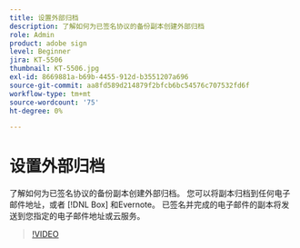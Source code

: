 ```yaml
---
title: 设置外部归档
description: 了解如何为已签名协议的备份副本创建外部归档
role: Admin
product: adobe sign
level: Beginner
jira: KT-5506
thumbnail: KT-5506.jpg
exl-id: 8669881a-b69b-4455-912d-b3551207a696
source-git-commit: aa8fd589d214879f2bfcb6bc54576c707532fd6f
workflow-type: tm+mt
source-wordcount: '75'
ht-degree: 0%

---
```


# 设置外部归档

了解如何为已签名协议的备份副本创建外部归档。 您可以将副本归档到任何电子邮件地址，或者 [!DNL Box] 和Evernote。 已签名并完成的电子邮件的副本将发送到您指定的电子邮件地址或云服务。

>[!VIDEO](https://video.tv.adobe.com/v/3409072?quality=12&learn=on&hidetitle=true)
